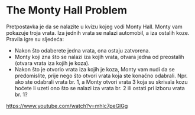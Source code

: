 # The Monty Hall Problem

Pretpostavka je da se nalazite u kvizu kojeg vodi Monty Hall. Monty vam pokazuje troja vrata. Iza jednih vrata se nalazi automobil, a iza ostalih koze.
Pravila igre su sljedeća:
- Nakon što odaberete jedna vrata, ona ostaju zatvorena. 
- Monty koji zna što se nalazi iza kojih vrata, otvara jedna od preostalih (otvara vrata iza kojih je koza).
- Nakon što je otvorio vrata iza kojih je koza, Monty vam nudi da se predomislite, prije nego što otvori vrata koja ste konačno odabrali. Npr. ako ste odabrali vrata br. 1, a Monty otvori vrata 3 koja su skrivala kozu hoćete li uzeti ono što se nalazi iza vrata br. 2 ili ostati pri izboru vrata br. 1?

https://www.youtube.com/watch?v=mhlc7peGlGg

